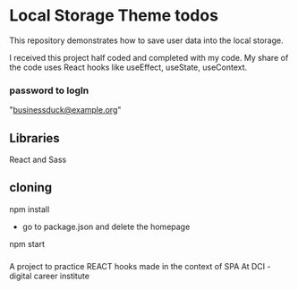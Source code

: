 # Local Storage Theme todos
This repository demonstrates how to save user data into the local storage. 

I received this project half coded and completed with my code. 
My share of the code uses React hooks like useEffect, useState, useContext. 


### password to logIn
 "businessduck@example.org"


## Libraries
React and Sass


## cloning
npm install

* go to package.json and delete the homepage

npm start


### 
A project to practice REACT hooks made in the context of SPA 
At DCI - digital career institute
